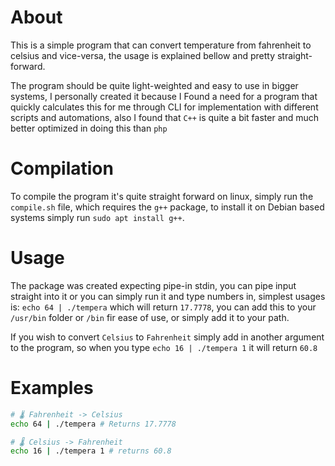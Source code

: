 # About
This is a simple program that can convert temperature from fahrenheit to celsius and vice-versa, the usage is explained bellow and pretty straight-forward. 

The program should be quite light-weighted and easy to use in bigger systems, I personally created it because I Found a need for a program that quickly calculates this for me through CLI for implementation with different scripts and automations, also I found that `C++` is quite a bit faster and much better optimized in doing this than `php`

# Compilation
To compile the program it's quite straight forward on linux, simply run the `compile.sh` file, which requires the `g++` package, to install it on Debian based systems simply run `sudo apt install g++`.

# Usage
The package was created expecting pipe-in stdin, you can pipe input straight into it or you can simply run it and type numbers in, simplest usages is: `echo 64 | ./tempera` which will return `17.7778`, you can add this to your `/usr/bin` folder or `/bin` fir ease of use, or simply add it to your path.

If you wish to convert `Celsius` to `Fahrenheit` simply add in another argument to the program, so when you type `echo 16 | ./tempera 1` it will return `60.8`

# Examples
```bash
# 🌡 Fahrenheit -> Celsius
echo 64 | ./tempera # Returns 17.7778

# 🌡 Celsius -> Fahrenheit
echo 16 | ./tempera 1 # returns 60.8

```